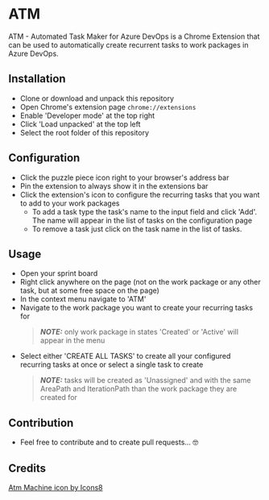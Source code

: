 # ATM
ATM - Automated Task Maker for Azure DevOps is a Chrome Extension that can be used to automatically create recurrent tasks to work packages in Azure DevOps.

## Installation
- Clone or download and unpack this repository
- Open Chrome's extension page `chrome://extensions`
- Enable 'Developer mode' at the top right
- Click 'Load unpacked' at the top left
- Select the root folder of this repository

## Configuration
- Click the puzzle piece icon right to your browser's address bar
- Pin the extension to always show it in the extensions bar
- Click the extension's icon to configure the recurring tasks that you want to add to your work packages
  - To add a task type the task's name to the input field and click 'Add'. The name will appear in the list of tasks on the configuration page
  - To remove a task just click on the task name in the list of tasks.
  
## Usage
- Open your sprint board
- Right click anywhere on the page (not on the work package or any other task, but at some free space on the page)
- In the context menu navigate to 'ATM'
- Navigate to the work package you want to create your recurring tasks for
  > **_NOTE:_** only work package in states 'Created' or 'Active' will appear in the menu
- Select either 'CREATE ALL TASKS' to create all your configured recurring tasks at once or select a single task to create
  > **_NOTE:_** tasks will be created as 'Unassigned' and with the same AreaPath and IterationPath than the work package they are created for
  
## Contribution
- Feel free to contribute and to create pull requests... 🤓

## Credits
<a href="https://icons8.com/icon/YjYfFM9qdln4/atm-machine">Atm Machine icon by Icons8</a>
